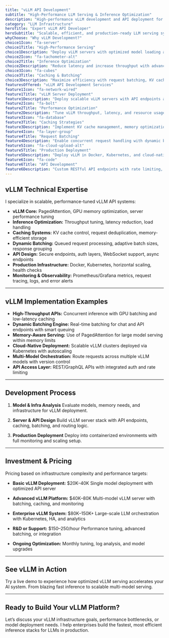 ```yaml
---
title: "vLLM API Development"
subtitle: "High-Performance LLM Serving & Inference Optimization"
description: "High-performance vLLM development and API deployment for scalable LLM infrastructure. I specialize in inference optimization, batching, and caching for enterprise AI workloads."
category: "LLM Infrastructure"
heroTitle: "Expert vLLM API Developer"
heroSubtitle: "Scalable, efficient, and production-ready LLM serving systems."
whyChoose: "Why vLLM Development?"
choice1Icon: "fa-server"
choice1Title: "High-Performance Serving"
choice1Description: "Deploy vLLM servers with optimized model loading and scalable infrastructure."
choice2Icon: "fa-tachometer-alt"
choice2Title: "Inference Optimization"
choice2Description: "Reduce latency and increase throughput with advanced memory and performance tuning."
choice3Icon: "fa-cubes"
choice3Title: "Caching & Batching"
choice3Description: "Maximize efficiency with request batching, KV cache optimization, and concurrent inference."
featuresOffered: "vLLM API Development Services"
feature1Icon: "fa-network-wired"
feature1Title: "vLLM Server Deployment"
feature1Description: "Deploy scalable vLLM servers with API endpoints and GPU-optimized loading."
feature2Icon: "fa-bolt"
feature2Title: "Performance Optimization"
feature2Description: "Tune vLLM throughput, latency, and resource usage for maximum inference speed."
feature3Icon: "fa-database"
feature3Title: "Caching Strategies"
feature3Description: "Implement KV cache management, memory optimization, and smart request caching."
feature4Icon: "fa-layer-group"
feature4Title: "Request Batching"
feature4Description: "Enable concurrent request handling with dynamic batching and queueing."
feature5Icon: "fa-cloud-upload-alt"
feature5Title: "Production Deployment"
feature5Description: "Deploy vLLM in Docker, Kubernetes, and cloud-native environments with monitoring."
feature6Icon: "fa-code"
feature6Title: "API Development"
feature6Description: "Custom RESTful API endpoints with rate limiting, authentication, and integration support."
---
```


## vLLM Technical Expertise

I specialize in scalable, performance-tuned vLLM API systems:

* **vLLM Core:** PagedAttention, GPU memory optimization, server performance tuning
* **Inference Optimization:** Throughput tuning, latency reduction, load handling
* **Caching Systems:** KV cache control, request deduplication, memory-efficient storage
* **Dynamic Batching:** Queued request processing, adaptive batch sizes, response grouping
* **API Design:** Secure endpoints, auth layers, WebSocket support, async endpoints
* **Production Infrastructure:** Docker, Kubernetes, horizontal scaling, health checks
* **Monitoring & Observability:** Prometheus/Grafana metrics, request tracing, logs, and error alerts

---

## vLLM Implementation Examples

* **High-Throughput APIs:** Concurrent inference with GPU batching and low-latency caching
* **Dynamic Batching Engine:** Real-time batching for chat and API endpoints with smart queuing
* **Memory-Aware Serving:** Use of PagedAttention for large model serving within memory limits
* **Cloud-Native Deployment:** Scalable vLLM clusters deployed via Kubernetes with autoscaling
* **Multi-Model Orchestration:** Route requests across multiple vLLM models with version control
* **API Access Layer:** REST/GraphQL APIs with integrated auth and rate limiting

---

## Development Process

1. **Model & Infra Analysis**
   Evaluate models, memory needs, and infrastructure for vLLM deployment.

2. **Server & API Design**
   Build vLLM server stack with API endpoints, caching, batching, and routing logic.

3. **Production Deployment**
   Deploy into containerized environments with full monitoring and scaling setup.

---

## Investment & Pricing

Pricing based on infrastructure complexity and performance targets:

* **Basic vLLM Deployment:** \$20K–40K
  Single model deployment with optimized API server

* **Advanced vLLM Platform:** \$40K–80K
  Multi-model vLLM server with batching, caching, and monitoring

* **Enterprise vLLM System:** \$80K–150K+
  Large-scale LLM orchestration with Kubernetes, HA, and analytics

* **R\&D or Support:** \$150–250/hour
  Performance tuning, advanced batching, or integration

* **Ongoing Optimization:** Monthly tuning, log analysis, and model upgrades

---

## See vLLM in Action

Try a live demo to experience how optimized vLLM serving accelerates your AI system. From blazing fast inference to scalable multi-model serving.

---

## Ready to Build Your vLLM Platform?

Let’s discuss your vLLM infrastructure goals, performance bottlenecks, or model deployment needs.
I help enterprises build the fastest, most efficient inference stacks for LLMs in production.
